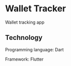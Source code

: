 # Wallet Tracker
Wallet tracking app

## Technology

Programming language: Dart

Framework: Flutter

